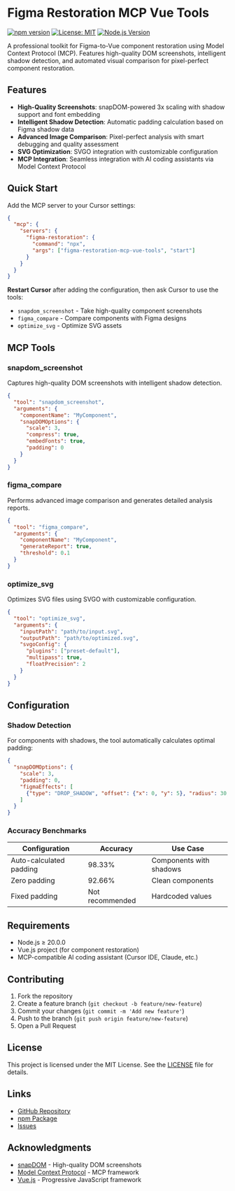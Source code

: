 # Figma Restoration MCP Vue Tools

[![npm version](https://badge.fury.io/js/figma-restoration-mcp-vue-tools.svg)](https://badge.fury.io/js/figma-restoration-mcp-vue-tools)
[![License: MIT](https://img.shields.io/badge/License-MIT-yellow.svg)](https://opensource.org/licenses/MIT)
[![Node.js Version](https://img.shields.io/badge/node-%3E%3D20.0.0-brightgreen.svg)](https://nodejs.org/)

A professional toolkit for Figma-to-Vue component restoration using Model Context Protocol (MCP). Features high-quality DOM screenshots, intelligent shadow detection, and automated visual comparison for pixel-perfect component restoration.

## Features

- **High-Quality Screenshots**: snapDOM-powered 3x scaling with shadow support and font embedding
- **Intelligent Shadow Detection**: Automatic padding calculation based on Figma shadow data
- **Advanced Image Comparison**: Pixel-perfect analysis with smart debugging and quality assessment
- **SVG Optimization**: SVGO integration with customizable configuration
- **MCP Integration**: Seamless integration with AI coding assistants via Model Context Protocol

## Quick Start

Add the MCP server to your Cursor settings:

```json
{
  "mcp": {
    "servers": {
      "figma-restoration": {
        "command": "npx",
        "args": ["figma-restoration-mcp-vue-tools", "start"]
      }
    }
  }
}
```

**Restart Cursor** after adding the configuration, then ask Cursor to use the tools:
- `snapdom_screenshot` - Take high-quality component screenshots
- `figma_compare` - Compare components with Figma designs
- `optimize_svg` - Optimize SVG assets

## MCP Tools

### snapdom_screenshot

Captures high-quality DOM screenshots with intelligent shadow detection.

```json
{
  "tool": "snapdom_screenshot",
  "arguments": {
    "componentName": "MyComponent",
    "snapDOMOptions": {
      "scale": 3,
      "compress": true,
      "embedFonts": true,
      "padding": 0
    }
  }
}
```

### figma_compare

Performs advanced image comparison and generates detailed analysis reports.

```json
{
  "tool": "figma_compare",
  "arguments": {
    "componentName": "MyComponent",
    "generateReport": true,
    "threshold": 0.1
  }
}
```

### optimize_svg

Optimizes SVG files using SVGO with customizable configuration.

```json
{
  "tool": "optimize_svg",
  "arguments": {
    "inputPath": "path/to/input.svg",
    "outputPath": "path/to/optimized.svg",
    "svgoConfig": {
      "plugins": ["preset-default"],
      "multipass": true,
      "floatPrecision": 2
    }
  }
}
```

## Configuration

### Shadow Detection

For components with shadows, the tool automatically calculates optimal padding:

```json
{
  "snapDOMOptions": {
    "scale": 3,
    "padding": 0,
    "figmaEffects": [
      {"type": "DROP_SHADOW", "offset": {"x": 0, "y": 5}, "radius": 30, "spread": 0}
    ]
  }
}
```

### Accuracy Benchmarks

| Configuration | Accuracy | Use Case |
|---------------|----------|----------|
| Auto-calculated padding | 98.33% | Components with shadows |
| Zero padding | 92.66% | Clean components |
| Fixed padding | Not recommended | Hardcoded values |

## Requirements

- Node.js ≥ 20.0.0
- Vue.js project (for component restoration)
- MCP-compatible AI coding assistant (Cursor IDE, Claude, etc.)

## Contributing

1. Fork the repository
2. Create a feature branch (`git checkout -b feature/new-feature`)
3. Commit your changes (`git commit -m 'Add new feature'`)
4. Push to the branch (`git push origin feature/new-feature`)
5. Open a Pull Request

## License

This project is licensed under the MIT License. See the [LICENSE](LICENSE) file for details.

## Links

- [GitHub Repository](https://github.com/tianmuji/figma-restoration-mcp-vue-tools)
- [npm Package](https://www.npmjs.com/package/figma-restoration-mcp-vue-tools)
- [Issues](https://github.com/tianmuji/figma-restoration-mcp-vue-tools/issues)

## Acknowledgments

- [snapDOM](https://github.com/zumer/snapdom) - High-quality DOM screenshots
- [Model Context Protocol](https://modelcontextprotocol.io/) - MCP framework
- [Vue.js](https://vuejs.org/) - Progressive JavaScript framework
